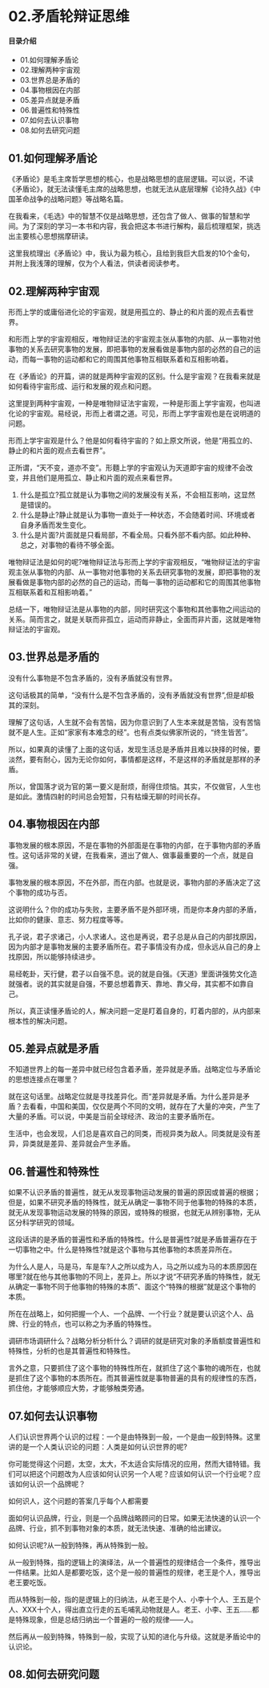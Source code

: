 # 02.矛盾轮辩证思维
#### 目录介绍
- 01.如何理解矛盾论
- 02.理解两种宇宙观
- 03.世界总是矛盾的
- 04.事物根因在内部
- 05.差异点就是矛盾
- 06.普遍性和特殊性
- 07.如何去认识事物
- 08.如何去研究问题




## 01.如何理解矛盾论

《矛盾论》是毛主席哲学思想的核心，也是战略思想的底层逻辑。可以说，不读《矛盾论》，就无法读懂毛主席的战略思想，也就无法从底层理解《论持久战》《中国革命战争的战略问题》等战略名篇。

在我看来，《毛选》中的智慧不仅是战略思想，还包含了做人、做事的智慧和学间。为了深刻的学习一本书和内容，我会把这本书进行解构，最后梳理框架，挑选出主要核心思想揣摩研读。

这里我梳理出《矛盾论》中，我认为最为核心，且给到我巨大启发的10个金句，并附上我浅薄的理解，仅为个人看法，供读者阅读参考。

## 02.理解两种宇宙观

形而上学的或庸俗进化论的宇宙观，就是用孤立的、静止的和片面的观点去看世界。

和形而上学的宇宙观相反，唯物辩证法的宇宙观主张从事物的内部、从一事物对他事物的关系去研究事物的发展，即把事物的发展看做是事物内部的必然的自己的运动，而每一事物的运动都和它的周围其他事物互相联系着和互相影响着。

在《矛盾论》的开篇，讲的就是两种宇宙观的区别。什么是宇宙观？在我看来就是如何看待宇宙形成、运行和发展的观点和问题。

这里提到两种宇宙观，一种是唯物辩证法宇宙观，一种是形面上学宇宙观，也叫进化论的宇宙观。易经说，形而上者谓之道。可见，形而上学字宙观也是在说明道的问题。

形而上学宇宙观是什么？他是如何看待宇宙的？如上原文所说，他是“用孤立的、静止的和片面的观点去看世界”。

正所谓，“天不变，道亦不变”。形麵上学的宇宙观认为天道即宇宙的规律不会改变，并且他们是用孤立、静止和片面的观点来看世界。

1. 什么是孤立?孤立就是认为事物之间的发展没有关系，不会相互影响，这显然是错误的。 
2. 什么是静止?静止就是认为事物一直处于一种状态，不会随着时间、环境或者自身矛盾而发生变化。 
3. 什么是片面?片面就是只看局部，不看全局。只看外部不看内部。如此种种、总之，对事物的看待不够全面。

唯物辩证法是如何的呢?唯物辩证法与形而上学的宇宙观相反，“唯物辩证法的宇宙观主张从事物的内部、从一事物对他事物的关系去研究事物的发展，即把事物的发展看做是事物内部的必然的自己的运动，而每一事物的运动都和它的周围其他事物互相联系着和互相影响着。”

总结一下，唯物辩证法是从事物的内部，同时研究这个事物和其他事物之间运动的关系。简而言之，就是关联而非孤立，运动而非静止，全面而非片面，这就是唯物辩证法的宇宙观。

## 03.世界总是矛盾的

没有什么事物是不包含矛盾的，没有矛盾就没有世界。

这句话极其的简单，“没有什么是不包含矛盾的，没有矛盾就没有世界”,但是却极其的深刻。

理解了这句话，人生就不会有苦恼，因为你意识到了人生本来就是苦恼，没有苦恼就不是人生。正如“家家有本难念的经”。也有点类似佛家所说的，“终生皆苦”。

所以，如果真的读懂了上面的这句话，发现生活总是矛盾并且难以抉择的时候，要淡然，要有耐心，因为无论你如何，事情都是这样，不是这样的矛盾就是那样的矛盾。

所以，曾国落才说为官的第一要义是耐烦，耐得住烦恼。其实，不仅做官，人生也是如此。激情四射的时间总会短暂，只有枯燥无聊的时间长存。

## 04.事物根因在内部

事物发展的根本原因，不是在事物的外部面是在事物的内部，在于事物内部的矛盾性。这句话非常的关键，在我看来，道出了做人、做事最重要的一个点，就是自强。

事物发展的根本原因，不在外部，而在内部。也就是说，事物内部的矛盾决定了这个事物的成功与否。

这说明什么？你的成功与失败，主要矛盾不是外部环境，而是你本身内部的矛盾，比如你的健康、意志、努力程度等等。

孔子说，君子求诸己，小人求诸人。这也是再说，君子总是从自己的内部找原因，因为内部才是事物发展的主要矛盾所在。君子事情没有办成，但永远从自己的身上找原因，所以能够持续进步。

易经乾卦，天行健，君子以自强不息。说的就是自强。《天道》里面讲强势文化造就强者。说的其实就是自强，不要总想着靠天、靠地、靠父母，其实都不如靠自己。

所以，真正读懂矛盾论的人，解决问题一定是盯着自身的，盯着内部的，从内部来根本性的解决问题。

## 05.差异点就是矛盾

不知道世界上的每一差异中就已经包含着矛盾，差异就是矛盾。战略定位与矛盾论的思想连接点在哪里？

就在这句话里。战略定位就是寻找差异化。而“差异就是矛盾。为什么差异是矛盾？去看看，中国和美国，仅仅是两个不同的文明，就存在了大量的冲突，产生了大量的矛盾。可以说，中美是当前全球经济、政治的主要矛盾所在。

生活中，也会发现，人们总是喜欢自己的同类，而视异类为敌人。同类就是没有差异，异类就是差异、差异就会产生矛盾。

## 06.普遍性和特殊性

如果不认识矛盾的普遍性，就无从发现事物运动发展的普遍的原因或普遍的根据；但是，如果不研究矛盾的特殊性，就无从确定一事物不同于他事物的特殊的本质，就无从发现事物运动发展的特殊的原因，或特殊的根据，也就无从辨别事物，无从区分科学研究的领域。

这段话讲的是矛盾的普遍性和矛盾的特殊性。什么是普遍性?就是矛盾普遍存在于一切事物之中。什么是特殊性?就是这个事物与其他事物的本质差异所在。

为什么人是人，马是马，车是车?人之所以成为人，马之所以成为马的本质原因在哪里?就在他与其他事物的不同上，差异上。所以才说“不研究矛盾的特殊性，就无从确定一事物不同于他事物的特殊的本质”、面这个“特殊的根据”就是这个事物的本质。

所在在战略上，如何把握一个人、一个品牌、一个行业？就是要认识这个人、品牌、行业的特点，也可以称之为矛盾的特殊性。

调研市场调研什么？战略分析分析什么？调研的就是研究对象的矛盾额度普遍性和特殊性，分析的也是其普遍性和特殊性。

言外之意，只要抓住了这个事物的特殊性所在，就抓住了这个事物的魂所在，也就是抓住了这个事物的本质所在。而其普遍性就是事物普遍的具有的规律性的东西，抓住他，才能够顺应大势，才能够触类旁通。

## 07.如何去认识事物

人们认识世界两个认识的过程：一个是由特殊到一般，一个是由一般到特殊。这里讲的是一个人类认识论的问题：人类是如何认识世界的呢?

你可能觉得这个问题，太空，太大，不太适合实际情况的应用，然而大错特错。我们可以把这个问题改为人应该如何认识另一个人呢？应该如何认识一个行业呢？应该如何认识一个品牌呢？

如何识人，这个问题的答案几乎每个人都需要

面如何认识品牌，行业，则是一个品牌战略顾问的日常。如果无法快速的认识一个品牌、行业，抓不到事物对象的本质，就无法快速、准确的给出建议。

如何认识呢?从一般到特殊，再从特殊到一般。

从一般到特殊，指的逻辑上的演绎法，从一个普遍性的规律结合一个条件，推导出一件结果。比如人是都要吃饭，这个是一般的普遍性的规律，老王是个人，推导出老王要吃饭。

而从特殊到一般，指的是逻辑上的归纳法，从老王是个人、小李十个人、王五是个人、XXX十个人，得出直立行走的五毛哺乳动物就是人。老王、小李、王五……都是特殊现象，但是总结归纳出一个普遍的一般的规律——人。

然后再从一般到特殊，特殊到一般，实现了认知的进化与升级。这就是矛盾论中的认识论。

## 08.如何去研究问题



